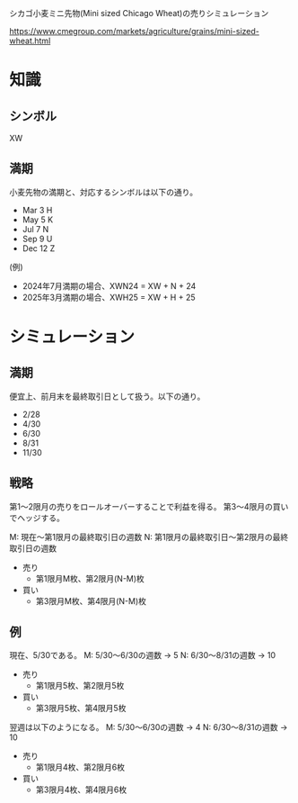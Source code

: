  シカゴ小麦ミニ先物(Mini sized Chicago Wheat)の売りシミュレーション

https://www.cmegroup.com/markets/agriculture/grains/mini-sized-wheat.html

# 知識

## シンボル
XW

## 満期
小麦先物の満期と、対応するシンボルは以下の通り。
- Mar 3 H
- May 5 K
- Jul 7 N
- Sep 9 U
- Dec 12 Z

(例)
- 2024年7月満期の場合、XWN24 = XW + N + 24
- 2025年3月満期の場合、XWH25 = XW + H + 25

# シミュレーション

## 満期
便宜上、前月末を最終取引日として扱う。以下の通り。
- 2/28
- 4/30
- 6/30
- 8/31
- 11/30

## 戦略
第1～2限月の売りをロールオーバーすることで利益を得る。
第3～4限月の買いでヘッジする。

M: 現在～第1限月の最終取引日の週数
N: 第1限月の最終取引日～第2限月の最終取引日の週数

- 売り
  - 第1限月M枚、第2限月(N-M)枚
- 買い
  - 第3限月M枚、第4限月(N-M)枚

## 例
現在、5/30である。
M: 5/30～6/30の週数 -> 5
N: 6/30～8/31の週数 -> 10

- 売り
  - 第1限月5枚、第2限月5枚
- 買い
  - 第3限月5枚、第4限月5枚

翌週は以下のようになる。
M: 5/30～6/30の週数 -> 4
N: 6/30～8/31の週数 -> 10

- 売り
  - 第1限月4枚、第2限月6枚
- 買い
  - 第3限月4枚、第4限月6枚
